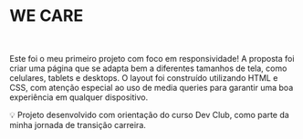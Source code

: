 <h1>WE CARE</h1> 
<br> 
<p>Este foi o meu primeiro projeto com foco em responsividade! A proposta foi criar uma página que se adapta bem a diferentes tamanhos de tela, como celulares, tablets e desktops.
O layout foi construído utilizando HTML e CSS, com atenção especial ao uso de media queries para garantir uma boa experiência em qualquer dispositivo.

💡 Projeto desenvolvido com orientação do curso Dev Club, como parte da minha jornada de transição carreira.</p> 
<br> 
